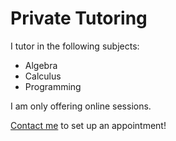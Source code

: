 # Private Tutoring
I tutor in the following subjects:

- Algebra
- Calculus
- Programming

I am only offering online sessions.

[Contact me](/contact/) to set up an appointment!